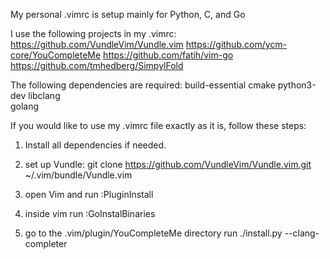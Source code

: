 My personal .vimrc is setup mainly for Python, C, and Go

I use the following projects in my .vimrc:
	https://github.com/VundleVim/Vundle.vim
	https://github.com/ycm-core/YouCompleteMe
	https://github.com/fatih/vim-go
	https://github.com/tmhedberg/SimpylFold

The following dependencies are required:
	build-essential
	cmake
	python3-dev
	libclang	
	golang

If you would like to use my .vimrc file exactly as it is, follow these steps:

1. Install all dependencies if needed.

2. set up Vundle:
	git clone https://github.com/VundleVim/Vundle.vim.git ~/.vim/bundle/Vundle.vim

3. open Vim and run :PluginInstall

4. inside vim run :GoInstalBinaries

5. go to the .vim/plugin/YouCompleteMe directory
   run ./install.py --clang-completer

